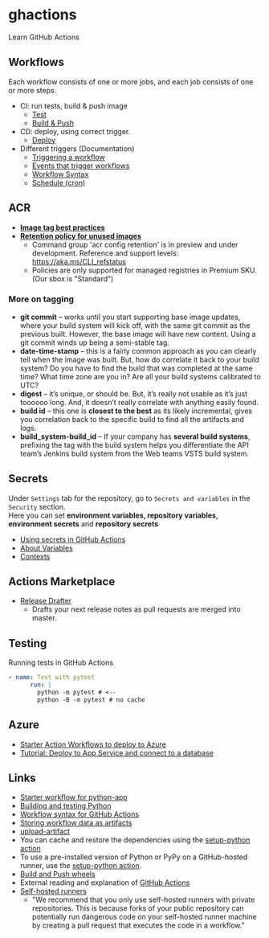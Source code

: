 # ghactions
Learn GitHub Actions

## Workflows
Each workflow consists of one or more jobs, and each job consists of one or more steps.

- CI: run tests, build & push image
  - [Test](<.github/workflows/01-python-app.yml>)
  - [Build & Push](<.github/workflows/02-build_push_sdai-sbox-gh-actions-app001.yml>)
- CD: deploy, using correct trigger.
  - [Deploy](<.github/workflows/03-deploy_sdai-sbox-gh-actions-app001.yml>)
- Different triggers (Documentation)
  - [Triggering a workflow](<https://docs.github.com/en/actions/using-workflows/triggering-a-workflow>)
  - [Events that trigger workflows](<https://docs.github.com/en/actions/using-workflows/events-that-trigger-workflows>)
  - [Workflow Syntax](<https://docs.github.com/en/actions/using-workflows/workflow-syntax-for-github-actions#on>)
  - [Schedule (cron)](<https://docs.github.com/en/actions/using-workflows/events-that-trigger-workflows#schedule>)

## ACR
- [__Image tag best practices__](<https://learn.microsoft.com/en-us/azure/container-registry/container-registry-image-tag-version>)
- [__Retention policy for unused images__](<https://learn.microsoft.com/en-us/azure/container-registry/container-registry-retention-policy>)
  - Command group 'acr config retention' is in preview and under development. Reference and support levels: https://aka.ms/CLI_refstatus
  - Policies are only supported for managed registries in Premium SKU. (Our sbox is "Standard")

### More on tagging
- __git commit__ – works until you start supporting base image updates, where your build system will kick off, with the same git commit as the previous built. However, the base image will have new content. Using a git commit winds up being a semi-stable tag.
- __date-time-stamp__ – this is a fairly common approach as you can clearly tell when the image was built. But, how do correlate it back to your build system? Do you have to find the build that was completed at the same time? What time zone are you in? Are all your build systems calibrated to UTC?
- __digest__ – it’s unique, or should be. But, it’s really not usable as it’s just toooooo long. And, it doesn’t really correlate with anything easily found.
- __build id__ – this one is __closest to the best__ as its likely incremental, gives you correlation back to the specific build to find all the artifacts and logs.
- __build_system-build_id__ – If your company has __several build systems__, prefixing the tag with the build system helps you differentiate the API team’s Jenkins build system from the Web teams VSTS build system.

## Secrets
Under `Settings` tab for the repository, go to `Secrets and variables` in the `Security` section.  
Here you can set __environment variables, repository variables, environment secrets__ and __repository secrets__
- [Using secrets in GitHub Actions](<https://docs.github.com/en/actions/security-guides/using-secrets-in-github-actions>)
- [About Variables](<https://docs.github.com/en/actions/learn-github-actions/variables#about-variables>)
- [Contexts](<https://docs.github.com/en/actions/learn-github-actions/contexts>)

## Actions Marketplace
- [Release Drafter](<https://github.com/marketplace/actions/release-drafter>)
  - Drafts your next release notes as pull requests are merged into master.

## Testing
Running tests in GitHub Actions

```yml
- name: Test with pytest
      run: |
        python -m pytest # <--
        python -B -m pytest # no cache
```

## Azure
- [Starter Action Workflows to deploy to Azure](<https://github.com/Azure/actions-workflow-samples>)
- [Tutorial: Deploy to App Service and connect to a database](<https://learn.microsoft.com/en-gb/azure/app-service/app-service-sql-asp-github-actions>)

## Links
- [Starter workflow for python-app](<https://github.com/actions/starter-workflows/blob/main/ci/python-app.yml>)
- [Building and testing Python](<https://docs.github.com/en/actions/automating-builds-and-tests/building-and-testing-python>)
- [Workflow syntax for GitHub Actions](<https://docs.github.com/en/actions/using-workflows/workflow-syntax-for-github-actions#jobsjob_idstrategy>)  
- [Storing workflow data as artifacts](<https://docs.github.com/en/actions/using-workflows/storing-workflow-data-as-artifacts>)
- [upload-artifact](<https://github.com/actions/upload-artifact>)
- You can cache and restore the dependencies using the [setup-python action](<https://github.com/actions/setup-python>)
- To use a pre-installed version of Python or PyPy on a GitHub-hosted runner, use the [setup-python action](<https://github.com/actions/setup-python>).
- [Build and Push wheels](<https://andrewpwheeler.com/2022/05/10/building-wheel-files-in-github-actions/>)
- External reading and explanation of [GitHub Actions](<https://www.learnenough.com/blog/git-actions-tutorial>) 
- [Self-hosted runners](<https://docs.github.com/en/actions/hosting-your-own-runners/managing-self-hosted-runners/about-self-hosted-runners>) 
  - "We recommend that you only use self-hosted runners with private repositories. This is because forks of your public repository can potentially run dangerous code on your self-hosted runner machine by creating a pull request that executes the code in a workflow." 
